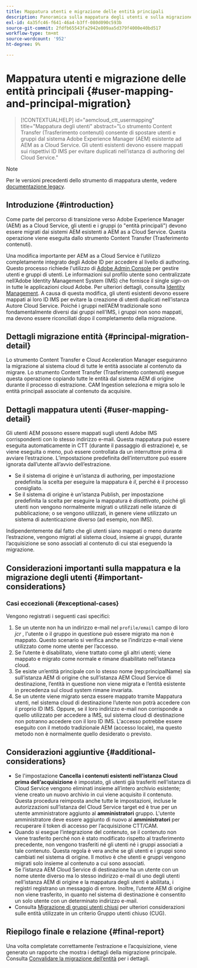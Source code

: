 ```yaml
---
title: Mappatura utenti e migrazione delle entità principali
description: Panoramica sulla mappatura degli utenti e sulla migrazione delle entità in AEM as a Cloud Service.
exl-id: 4a35fc46-f641-46a4-b3ff-080d090c593b
source-git-commit: 2fdfb65543fa2942e809aa5d379f4000e40bd517
workflow-type: tm+mt
source-wordcount: '952'
ht-degree: 9%

---
```


# Mappatura utenti e migrazione delle entità principali {#user-mapping-and-principal-migration}

>[!CONTEXTUALHELP]
>id="aemcloud_ctt_usermapping"
>title="Mappatura degli utenti"
>abstract="Lo strumento Content Transfer (Trasferimento contenuti) consente di spostare utenti e gruppi dal sistema Adobe Experience Manager (AEM) esistente ad AEM as a Cloud Service. Gli utenti esistenti devono essere mappati sui rispettivi ID IMS per evitare duplicati nell’istanza di authoring del Cloud Service."

>[!NOTE]
>Per le versioni precedenti dello strumento di mappatura utente, vedere [documentazione legacy](/help/journey-migration/content-transfer-tool/user-mapping-tool-legacy/considerations-user-mapping-tool-legacy.md).

## Introduzione {#introduction}

Come parte del percorso di transizione verso Adobe Experience Manager (AEM) as a Cloud Service, gli utenti e i gruppi (o &quot;entità principali&quot;) devono essere migrati dai sistemi AEM esistenti a AEM as a Cloud Service. Questa operazione viene eseguita dallo strumento Content Transfer (Trasferimento contenuti).

Una modifica importante per AEM as a Cloud Service è l’utilizzo completamente integrato degli Adobe ID per accedere al livello di authoring. Questo processo richiede l&#39;utilizzo di [Adobe Admin Console](https://helpx.adobe.com/it/enterprise/using/admin-console.html) per gestire utenti e gruppi di utenti. Le informazioni sul profilo utente sono centralizzate nell’Adobe Identity Management System (IMS) che fornisce il single sign-on in tutte le applicazioni cloud Adobe. Per ulteriori dettagli, consulta [Identity Management](https://experienceleague.adobe.com/docs/experience-manager-cloud-service/content/overview/what-is-new-and-different.html#identity-management). A causa di questa modifica, gli utenti esistenti devono essere mappati ai loro ID IMS per evitare la creazione di utenti duplicati nell’istanza Autore Cloud Service. Poiché i gruppi nell’AEM tradizionale sono fondamentalmente diversi dai gruppi nell’IMS, i gruppi non sono mappati, ma devono essere riconciliati dopo il completamento della migrazione.

## Dettagli migrazione entità {#principal-migration-detail}

Lo strumento Content Transfer e Cloud Acceleration Manager eseguiranno la migrazione al sistema cloud di tutte le entità associate al contenuto da migrare.  Lo strumento Content Transfer (Trasferimento contenuti) esegue questa operazione copiando tutte le entità dal sistema AEM di origine durante il processo di estrazione.  CAM Ingestion seleziona e migra solo le entità principali associate al contenuto da acquisire.

## Dettagli mappatura utenti {#user-mapping-detail}

Gli utenti AEM possono essere mappati sugli utenti Adobe IMS corrispondenti con lo stesso indirizzo e-mail.  Questa mappatura può essere eseguita automaticamente in CTT (durante il passaggio di estrazione) e, se viene eseguita o meno, può essere controllata da un interruttore prima di avviare l’estrazione. L’impostazione predefinita dell’interruttore può essere ignorata dall’utente all’avvio dell’estrazione.

* Se il sistema di origine è un’istanza di authoring, per impostazione predefinita la scelta per eseguire la mappatura è _il_, perché è il processo consigliato.
* Se il sistema di origine è un’istanza Publish, per impostazione predefinita la scelta per eseguire la mappatura è _disattivato_, poiché gli utenti non vengono normalmente migrati o utilizzati nelle istanze di pubblicazione; o se vengono utilizzati, in genere viene utilizzato un sistema di autenticazione diverso (ad esempio, non IMS).

Indipendentemente dal fatto che gli utenti siano mappati o meno durante l’estrazione, vengono migrati al sistema cloud, insieme ai gruppi, durante l’acquisizione se sono associati al contenuto di cui stai eseguendo la migrazione.

## Considerazioni importanti sulla mappatura e la migrazione degli utenti {#important-considerations}

### Casi eccezionali {#exceptional-cases}

Vengono registrati i seguenti casi specifici:

1. Se un utente non ha un indirizzo e-mail nel `profile/email` campo di loro *jcr* , l&#39;utente o il gruppo in questione può essere migrato ma non è mappato. Questo scenario si verifica anche se l’indirizzo e-mail viene utilizzato come nome utente per l’accesso.
2. Se l’utente è disabilitato, viene trattato come gli altri utenti; viene mappato e migrato come normale e rimane disabilitato nell’istanza cloud.
3. Se esiste un’entità principale con lo stesso nome (rep:principalName) sia sull’istanza AEM di origine che sull’istanza AEM Cloud Service di destinazione, l’entità in questione non viene migrata e l’entità esistente in precedenza sul cloud system rimane invariata.
4. Se un utente viene migrato senza essere mappato tramite Mappatura utenti, nel sistema cloud di destinazione l’utente non potrà accedere con il proprio ID IMS. Oppure, se il loro indirizzo e-mail non corrisponde a quello utilizzato per accedere a IMS, sul sistema cloud di destinazione non potranno accedere con il loro ID IMS. L&#39;accesso potrebbe essere eseguito con il metodo tradizionale AEM (accesso locale), ma questo metodo non è normalmente quello desiderato o previsto.

## Considerazioni aggiuntive {#additional-considerations}

* Se l&#39;impostazione **Cancella i contenuti esistenti nell’istanza Cloud prima dell’acquisizione** è impostato, gli utenti già trasferiti nell’istanza di Cloud Service vengono eliminati insieme all’intero archivio esistente; viene creato un nuovo archivio in cui viene acquisito il contenuto. Questa procedura reimposta anche tutte le impostazioni, incluse le autorizzazioni sull’istanza del Cloud Service target ed è true per un utente amministratore aggiunto al **amministratori** gruppo. L&#39;utente amministratore deve essere aggiunto di nuovo al **amministratori** per recuperare il token di accesso per l’acquisizione CTT/CAM.
* Quando si esegue l’integrazione del contenuto, se il contenuto non viene trasferito perché non è stato modificato rispetto al trasferimento precedente, non vengono trasferiti né gli utenti né i gruppi associati a tale contenuto. Questa regola è vera anche se gli utenti e i gruppi sono cambiati nel sistema di origine. Il motivo è che utenti e gruppi vengono migrati solo insieme al contenuto a cui sono associati.
* Se l’istanza AEM Cloud Service di destinazione ha un utente con un nome utente diverso ma lo stesso indirizzo e-mail di uno degli utenti nell’istanza AEM di origine e la mappatura degli utenti è abilitata, i registri registrano un messaggio di errore. Inoltre, l’utente AEM di origine non viene trasferito, in quanto nel sistema di destinazione è consentito un solo utente con un determinato indirizzo e-mail.
* Consulta [Migrazione di gruppi utenti chiusi](/help/journey-migration/content-transfer-tool/using-content-transfer-tool/closed-user-groups-migration.md) per ulteriori considerazioni sulle entità utilizzate in un criterio Gruppo utenti chiuso (CUG).

## Riepilogo finale e relazione {#final-report}

Una volta completate correttamente l’estrazione e l’acquisizione, viene generato un rapporto che mostra i dettagli della migrazione principale. Consulta [Convalidare la migrazione dell’entità](/help/journey-migration/content-transfer-tool/using-content-transfer-tool/validating-content-transfers.md#how-to-validate-principal-migration) per i dettagli.
